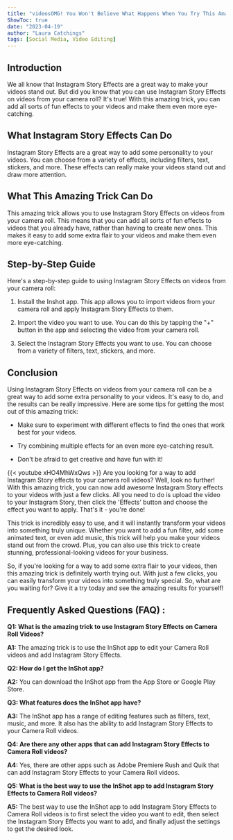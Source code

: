 ```yaml
---
title: "videosOMG! You Won't Believe What Happens When You Try This Amazing Trick to Use Instagram Story Effects on Camera Roll Videos!"
ShowToc: true 
date: "2023-04-19"
author: "Laura Catchings" 
tags: [Social Media, Video Editing]
---
```

## Introduction

We all know that Instagram Story Effects are a great way to make your videos stand out. But did you know that you can use Instagram Story Effects on videos from your camera roll? It's true! With this amazing trick, you can add all sorts of fun effects to your videos and make them even more eye-catching.

## What Instagram Story Effects Can Do

Instagram Story Effects are a great way to add some personality to your videos. You can choose from a variety of effects, including filters, text, stickers, and more. These effects can really make your videos stand out and draw more attention.

## What This Amazing Trick Can Do

This amazing trick allows you to use Instagram Story Effects on videos from your camera roll. This means that you can add all sorts of fun effects to videos that you already have, rather than having to create new ones. This makes it easy to add some extra flair to your videos and make them even more eye-catching.

## Step-by-Step Guide

Here's a step-by-step guide to using Instagram Story Effects on videos from your camera roll:

1. Install the Inshot app. This app allows you to import videos from your camera roll and apply Instagram Story Effects to them.

2. Import the video you want to use. You can do this by tapping the "+" button in the app and selecting the video from your camera roll.

3. Select the Instagram Story Effects you want to use. You can choose from a variety of filters, text, stickers, and more.

## Conclusion

Using Instagram Story Effects on videos from your camera roll can be a great way to add some extra personality to your videos. It's easy to do, and the results can be really impressive. Here are some tips for getting the most out of this amazing trick:

- Make sure to experiment with different effects to find the ones that work best for your videos.

- Try combining multiple effects for an even more eye-catching result.

- Don't be afraid to get creative and have fun with it!

{{< youtube xHO4MhWxQws >}} 
Are you looking for a way to add Instagram Story effects to your camera roll videos? Well, look no further! With this amazing trick, you can now add awesome Instagram Story effects to your videos with just a few clicks. All you need to do is upload the video to your Instagram Story, then click the 'Effects' button and choose the effect you want to apply. That's it - you're done!

This trick is incredibly easy to use, and it will instantly transform your videos into something truly unique. Whether you want to add a fun filter, add some animated text, or even add music, this trick will help you make your videos stand out from the crowd. Plus, you can also use this trick to create stunning, professional-looking videos for your business.

So, if you're looking for a way to add some extra flair to your videos, then this amazing trick is definitely worth trying out. With just a few clicks, you can easily transform your videos into something truly special. So, what are you waiting for? Give it a try today and see the amazing results for yourself!

## Frequently Asked Questions (FAQ) :
**Q1: What is the amazing trick to use Instagram Story Effects on Camera Roll Videos?**

**A1:** The amazing trick is to use the InShot app to edit your Camera Roll videos and add Instagram Story Effects. 

**Q2: How do I get the InShot app?**

**A2:** You can download the InShot app from the App Store or Google Play Store. 

**Q3: What features does the InShot app have?**

**A3:** The InShot app has a range of editing features such as filters, text, music, and more. It also has the ability to add Instagram Story Effects to your Camera Roll videos. 

**Q4: Are there any other apps that can add Instagram Story Effects to Camera Roll videos?**

**A4:** Yes, there are other apps such as Adobe Premiere Rush and Quik that can add Instagram Story Effects to your Camera Roll videos. 

**Q5: What is the best way to use the InShot app to add Instagram Story Effects to Camera Roll videos?**

**A5:** The best way to use the InShot app to add Instagram Story Effects to Camera Roll videos is to first select the video you want to edit, then select the Instagram Story Effects you want to add, and finally adjust the settings to get the desired look.


